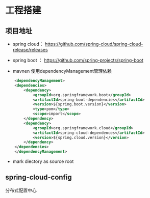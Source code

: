 # 工程搭建


## 项目地址

* spring cloud： https://github.com/spring-cloud/spring-cloud-release/releases
* spring boot ： https://github.com/spring-projects/spring-boot

* mavnen 使用dependencyManagement管理依赖

```xml
	<dependencyManagement>
	<dependencies>
		<dependency>
			<groupId>org.springframework.boot</groupId>
			<artifactId>spring-boot-dependencies</artifactId>
			<version>${spring.boot.version}</version>
			<type>pom</type>
			<scope>import</scope>
		</dependency>
		<dependency>
			<groupId>org.springframework.cloud</groupId>
			<artifactId>spring-cloud-dependences</artifactId>
			<version>${spring.cloud.version}</version>
		</dependency>
	</dependencies>
	</dependencyManagement>
```

* mark diectory as source root

## spring-cloud-config
分布式配置中心

